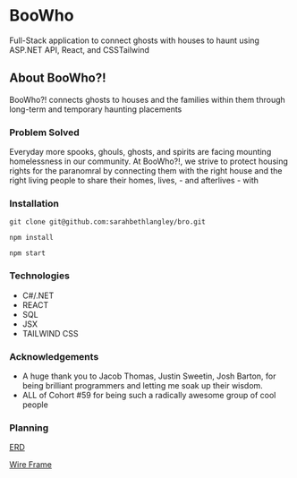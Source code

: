 # BooWho
Full-Stack application to connect ghosts with houses to haunt using ASP.NET API, React, and CSSTailwind

## About BooWho?!

BooWho?! connects ghosts to houses and the families within
them through long-term and temporary haunting placements

### Problem Solved 

 Everyday more spooks, ghouls, ghosts, and spirits are facing
 mounting homelessness in our community. At BooWho?!, we strive to
 protect housing rights for the paranomral by connecting them with
 the right house and the right living people to share their homes,
 lives, - and afterlives - with
              
### Installation

```git clone git@github.com:sarahbethlangley/bro.git```

```npm install```

```npm start```

### Technologies

- C#/.NET
- REACT
- SQL
- JSX
- TAILWIND CSS


### Acknowledgements

- A huge thank you to Jacob Thomas, Justin Sweetin, Josh Barton, for being brilliant programmers and letting me soak up their wisdom. 
- ALL of Cohort #59 for being such a radically awesome group of cool people  

### Planning

[ERD](https://dbdiagram.io/d/6387b4f5bae3ed7c4543e685)

[Wire Frame](https://sketchboard.me/vDEHhC0lrPZ?#/)
